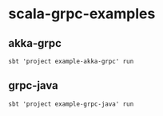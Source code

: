 # scala-grpc-examples

## akka-grpc

```
sbt 'project example-akka-grpc' run
```

## grpc-java

```
sbt 'project example-grpc-java' run
```
